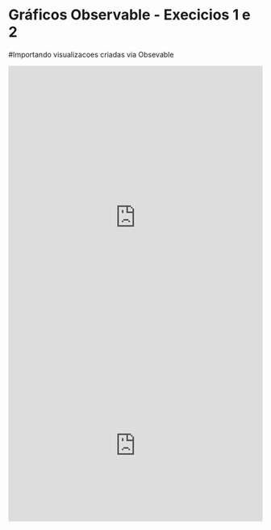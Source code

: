 # Gráficos Observable - Execicios 1 e 2
#Importando visualizacoes criadas via Obsevable
<iframe width="100%" height="600" frameborder="0"
  src="https://observablehq.com/embed/91650ce3d7ace1fd@303?cells=Exerc1%2CExerc2">
  </iframe>
<iframe width="100%" height="301" frameborder="0"
  src="https://observablehq.com/embed/91650ce3d7ace1fd@303?cells=Exerc2"></iframe>
